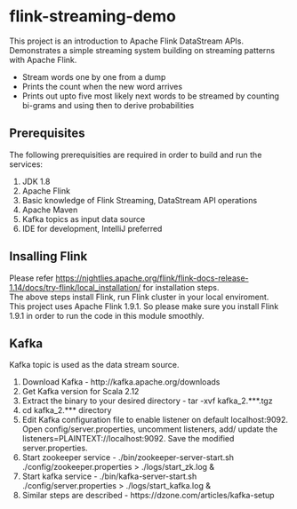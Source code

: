 # flink-streaming-demo

This project is an introduction to Apache Flink DataStream APIs. Demonstrates a simple streaming system building on streaming patterns with Apache Flink.
<ul>
  <li>Stream words one by one from a dump</li>
  <li>Prints the count when the new word arrives</li>
  <li>Prints out upto five most likely next words to be streamed by counting bi-grams and using then to derive probabilities</li>
</ul>

## Prerequisites
The following prerequisities are required in order to build and run the services:
<ol>
  <li>JDK 1.8</li>
  <li>Apache Flink</li>
  <li>Basic knowledge of Flink Streaming, DataStream API operations</li>
  <li>Apache Maven</li>
  <li>Kafka topics as input data source</li>
  <li>IDE for development, IntelliJ preferred</li>
</ol>

## Insalling Flink 
Please refer https://nightlies.apache.org/flink/flink-docs-release-1.14/docs/try-flink/local_installation/ for installation steps. <br />
The above steps install Flink, run Flink cluster in your local enviroment. <br />
This project uses Apache Flink 1.9.1. So please make sure you install Flink 1.9.1 in order to run the code in this module smoothly.

## Kafka
Kafka topic is used as the data stream source. 
<ol>
  <li>Download Kafka - http://kafka.apache.org/downloads </li>
  <li>Get Kafka version for Scala 2.12</li>
  <li>Extract the binary to your desired directory - tar -xvf kafka_2.***.tgz </li>
  <li>cd kafka_2.*** directory</li>
  <li>Edit Kafka configuration file to enable listener on default localhost:9092. Open config/server.properties, uncomment listeners, add/ update the  
      listeners=PLAINTEXT://localhost:9092. Save the modified server.properties.</li>
  <li>Start zookeeper service - ./bin/zookeeper-server-start.sh ./config/zookeeper.properties > ./logs/start_zk.log & </li>
  <li>Start kafka service - ./bin/kafka-server-start.sh ./config/server.properties > ./logs/start_kafka.log & </li>
  <li>Similar steps are described - https://dzone.com/articles/kafka-setup</li>
</ol>
